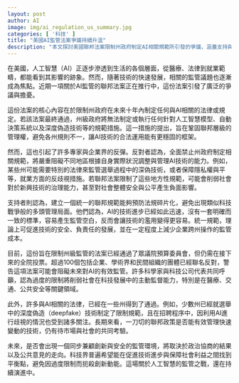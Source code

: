 ```yaml
---
layout: post
author: AI
image: img/ai_regulation_us_summary.jpg
categories: [ '科技' ]
title: "美國AI監管法案爭議持續升溫"
description: "本文探討美國聯邦法案限制州政府制定AI相關規範所引發的爭議，涵蓋支持與反對意見，以及未來AI監管可能的發展方向。"
---
```

在美國，人工智慧（AI）正逐步滲透到生活的各個層面，從醫療、法律到就業範疇，都能看到其影響的跡象。然而，隨著技術的快速發展，相關的監管議題也逐漸成為焦點。近期一項關於AI監管的聯邦法案正在推行中，這份法案引發了廣泛的爭議與擔憂。

這份法案的核心內容在於限制州政府在未來十年內制定任何與AI相關的法律或規定。若該法案最終通過，州級政府將無法制定或執行任何針對人工智慧模型、自動決策系統以及深度偽造技術等的規範措施。這一措施的提出，旨在鞏固聯邦層級的管理權，避免各州規則不一，讓AI技術的合法運用能有更穩固的框架。

然而，這也引起了許多專家與企業界的反彈。反對者認為，全面禁止州政府制定相關規範，將嚴重阻礙不同地區根據自身實際狀況調整與管理AI技術的能力。例如，某些州可能需要特別的法律來監管選舉過程中的深偽技術，或者保障隱私權與平等，就業方面的反歧視措施。若聯邦法案限制了這些地方性規範，可能會削弱社會對於新興技術的治理能力，甚至對社會整體安全與公平產生負面影響。

支持者則認為，建立一個統一的聯邦規範能夠預防法規碎片化，避免出現類似科技戰爭般的多頭管理局面。他們認為，AI的技術進步已經如此迅速，沒有一套明確而一致的標準，容易產生監管空白，反而會讓技術的濫用變得更容易。統一規範，理論上可促進技術的安全、負責任的發展，並在一定程度上減少企業跨州操作的監管成本。

目前，這份旨在限制州級監管的法案已經通過了眾議院預算委員會，但仍需在接下來的全院投票。超過100個包括企業、學術界和民間組織的團體已經聯名反對，警告這項法案可能會阻礙未來對AI的有效監管。許多科學家與科技公司代表共同呼籲，認為過度的限制將削弱社會在科技發展中的主動監督能力，特別是在醫療、交通、公共安全等關鍵領域。

此外，許多與AI相關的法律，已經在一些州得到了通過。例如，少數州已經就選舉中的深度偽造（deepfake）技術制定了限制規範，且在招聘程序中，因利用AI進行歧視的情況也受到諸多關注。長期來看，一刀切的聯邦政策是否能有效管理快速變動的技術，仍有待市場與社會的共同考驗。

未來，是否會出現一個同步兼顧創新與安全的監管環境，將取決於政治協商的結果以及公共意見的走向。科技界普遍希望能在促進技術進步與保障社會利益之間找到平衡點，避免因過度限制而扼殺創新動能。這場關於人工智慧的監管之戰，還在持續演進中。
